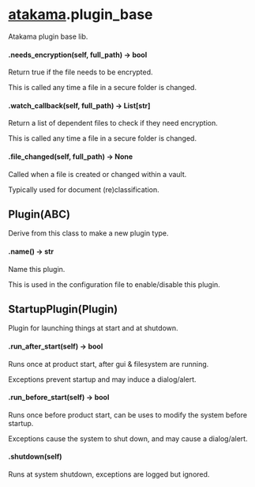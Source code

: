 # [atakama](atakama.md).plugin_base
Atakama plugin base lib.


#### .needs_encryption(self, full_path) -> bool
Return true if the file needs to be encrypted.

This is called any time a file in a secure folder is changed.


#### .watch_callback(self, full_path) -> List[str]
Return a list of dependent files to check if they need encryption.

This is called any time a file in a secure folder is changed.


#### .file_changed(self, full_path) -> None
Called when a file is created or changed within a vault.

Typically used for document (re)classification.


## Plugin(ABC)
Derive from this class to make a new plugin type.


#### .name() -> str
Name this plugin.

This is used in the configuration file to enable/disable this plugin.


## StartupPlugin(Plugin)
Plugin for launching things at start and at shutdown.


#### .run_after_start(self) -> bool
Runs once at product start, after gui & filesystem are running.

Exceptions prevent startup and may induce a dialog/alert.


#### .run_before_start(self) -> bool
Runs once before product start, can be uses to modify the system before startup.

Exceptions cause the system to shut down, and may cause a dialog/alert.


#### .shutdown(self)
Runs at system shutdown, exceptions are logged but ignored.

